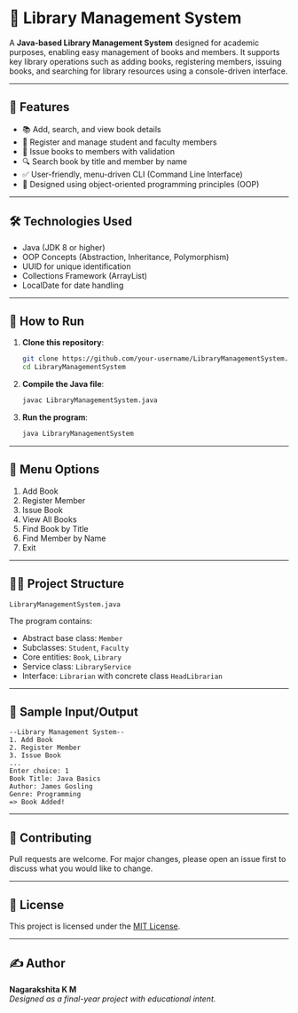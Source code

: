 # 📘 Library Management System

A **Java-based Library Management System** designed for academic purposes, enabling easy management of books and members. It supports key library operations such as adding books, registering members, issuing books, and searching for library resources using a console-driven interface.

---

## 🚀 Features

- 📚 Add, search, and view book details
- 👥 Register and manage student and faculty members
- 🔄 Issue books to members with validation
- 🔍 Search book by title and member by name
- ✅ User-friendly, menu-driven CLI (Command Line Interface)
- 🧱 Designed using object-oriented programming principles (OOP)

---

## 🛠️ Technologies Used

- Java (JDK 8 or higher)
- OOP Concepts (Abstraction, Inheritance, Polymorphism)
- UUID for unique identification
- Collections Framework (ArrayList)
- LocalDate for date handling

---

## 🧪 How to Run

1. **Clone this repository**:
   ```bash
   git clone https://github.com/your-username/LibraryManagementSystem.git
   cd LibraryManagementSystem
   ```

2. **Compile the Java file**:
   ```bash
   javac LibraryManagementSystem.java
   ```

3. **Run the program**:
   ```bash
   java LibraryManagementSystem
   ```

---

## 🧾 Menu Options

1. Add Book  
2. Register Member  
3. Issue Book  
4. View All Books  
5. Find Book by Title  
6. Find Member by Name  
7. Exit  

---

## 🧑‍💻 Project Structure

```
LibraryManagementSystem.java
```

The program contains:
- Abstract base class: `Member`
- Subclasses: `Student`, `Faculty`
- Core entities: `Book`, `Library`
- Service class: `LibraryService`
- Interface: `Librarian` with concrete class `HeadLibrarian`

---

## 📝 Sample Input/Output

```
--Library Management System--
1. Add Book
2. Register Member
3. Issue Book
...
Enter choice: 1
Book Title: Java Basics
Author: James Gosling
Genre: Programming
=> Book Added!
```

---

## 🤝 Contributing

Pull requests are welcome. For major changes, please open an issue first to discuss what you would like to change.

---

## 📜 License

This project is licensed under the [MIT License](LICENSE).

---

## ✍️ Author

**Nagarakshita K M**  
_Designed as a final-year project with educational intent._